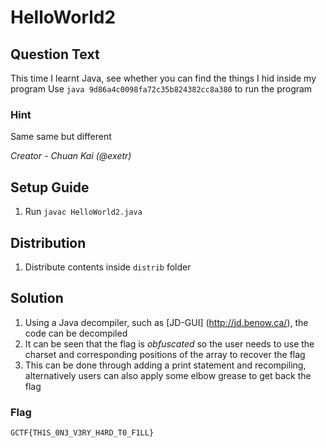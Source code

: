 # HelloWorld2

## Question Text
This time I learnt Java, see whether you can find the things I hid inside my program
Use `java 9d86a4c0098fa72c35b824382cc8a380` to run the program 

### Hint
Same same but different

*Creator - Chuan Kai (@exetr)*

## Setup Guide
1. Run `javac HelloWorld2.java`

## Distribution
1. Distribute contents inside `distrib` folder

## Solution
1. Using a Java decompiler, such as [JD-GUI] (http://jd.benow.ca/), the code can be decompiled
2. It can be seen that the flag is *obfuscated* so the user needs to use the charset and corresponding positions of the array to recover the flag
3. This can be done through adding a print statement and recompiling, alternatively users can also apply some elbow grease to get back the flag
### Flag
`GCTF{TH1S_0N3_V3RY_H4RD_T0_F1LL}`